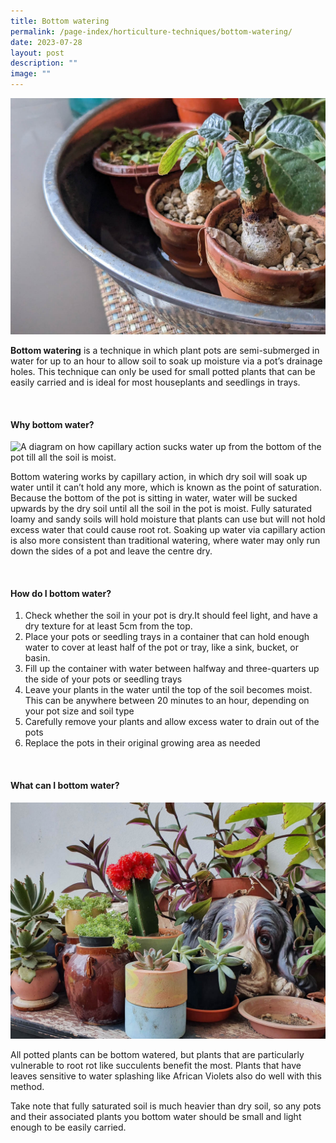 ```yaml
---
title: Bottom watering
permalink: /page-index/horticulture-techniques/bottom-watering/
date: 2023-07-28
layout: post
description: ""
image: ""
---
```

<section>
	<img title="Succulents being bottom watered in a metal tub. Photo by Jacqueline Chua." src="/images/Horti%20techniques/BottomWatering_Jacchua%20(2).jpg">
	<p><b>Bottom watering</b> is a technique in which plant pots are semi-submerged in water for up to an hour to allow soil to soak up moisture via a pot’s drainage holes. This technique can only be used for small potted plants that can be easily carried and is ideal for most houseplants and seedlings in trays. </p>
	<br>
</section>

<section>
	<h4>Why bottom water?</h4>
	<img title="A diagram on how capillary action sucks water up from the bottom of the pot till all the soil is moist." src="">
	<p>Bottom watering works by capillary action, in which dry soil will soak up water until it can’t hold any more, which is known as the point of saturation. Because the bottom of the pot is sitting in water, water will be sucked upwards by the dry soil until all the soil in the pot is moist. Fully saturated loamy and sandy soils will hold moisture that plants can use but will not hold excess water that could cause root rot. Soaking up water via capillary action is also more consistent than traditional watering, where water may only run down the sides of a pot and leave the centre dry. </p>
	<br>
</section>

<section>
	<h4>How do I bottom water?</h4>
	<ol>
		<li>Check whether the soil in your pot is dry.It should feel light, and have a dry texture for at least 5cm from the top. </li>
		<li>Place your pots or seedling trays in a container that can hold enough water to cover at least half of the pot or tray, like a sink, bucket, or basin.</li>
		<li>Fill up the container with water between halfway and three-quarters up the side of your pots or seedling trays</li>
		<li>Leave your plants in the water until the top of the soil becomes moist. This can be anywhere between 20 minutes to an hour, depending on your pot size and soil type</li>
		<li>Carefully remove your plants and allow excess water to drain out of the pots</li>
		<li>Replace the pots in their original growing area as needed</li>
	</ol>
	<br>
</section>

<section>
	<h4>What can I bottom water?</h4>
	<img title="Succulents in pots. Photo by Jacqueline Chua." src="/images/Hardscapes/ContainerGardening_JacChua.jpg">
	<p>All potted plants can be bottom watered, but plants that are particularly vulnerable to root rot like succulents benefit the most. Plants that have leaves sensitive to water splashing like African Violets also do well with this method.</p>
	<p>Take note that fully saturated soil is much heavier than dry soil, so any pots and their associated plants you bottom water should be small and light enough to be easily carried.</p>
	<br>
</section>